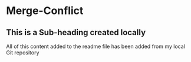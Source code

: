 # Merge-Conflict

## This is a Sub-heading created locally

All of this content added to the readme file has been added from my local Git repository